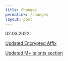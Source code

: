 ```yaml
---
title: Changes
permalink: /changes
layout: post
---
```

<script src="https://code.jquery.com/jquery-3.2.1.min.js"></script>

02.03.2022:

[Updated Encrypted Affix](/M+/affixes)

[Updated M+ talents section](/M+/talents)
